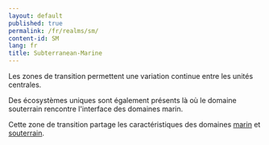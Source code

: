 ```yaml
---
layout: default
published: true
permalink: /fr/realms/sm/
content-id: SM
lang: fr
title: Subterranean-Marine
---
```


Les zones de transition permettent une variation continue entre les unités centrales.

Des écosystèmes uniques sont également présents là où le domaine souterrain rencontre l'interface des domaines marin.

Cette zone de transition partage les caractéristiques des domaines
[marin](/explore/realms/M) et [souterrain](/explore/realms/S).
